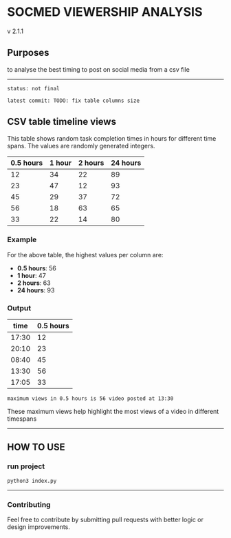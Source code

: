 # SOCMED VIEWERSHIP ANALYSIS

v 2.1.1

## Purposes

to analyse the best timing to post on social media from a csv file

<hr>

`status: not final`

`latest commit: TODO: fix table columns size`

## CSV table timeline views

This table shows random task completion times in hours for different time spans. The values are randomly generated integers.

| 0.5 hours | 1 hour | 2 hours | 24 hours |
| --------- | ------ | ------- | -------- |
| 12        | 34     | 22      | 89       |
| 23        | 47     | 12      | 93       |
| 45        | 29     | 37      | 72       |
| 56        | 18     | 63      | 65       |
| 33        | 22     | 14      | 80       |

### Example

For the above table, the highest values per column are:

- **0.5 hours**: 56
- **1 hour**: 47
- **2 hours**: 63
- **24 hours**: 93

### Output

| time  | 0.5 hours |
| ----- | --------- |
| 17:30 | 12        |
| 20:10 | 23        |
| 08:40 | 45        |
| 13:30 | 56        |
| 17:05 | 33        |

`maximum views in 0.5 hours is 56 video posted at 13:30`

These maximum views help highlight the most views of a video in different timespans

<hr>

## HOW TO USE

### run project

`python3 index.py`

<hr>

### Contributing

Feel free to contribute by submitting pull requests with better logic or design improvements.
